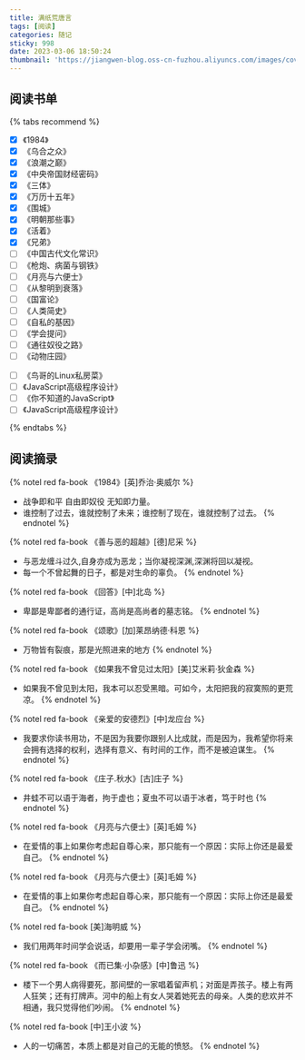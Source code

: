 ```yaml
---
title: 满纸荒唐言
tags: [阅读]
categories: 随记
sticky: 998
date: 2023-03-06 18:50:24
thumbnail: 'https://jiangwen-blog.oss-cn-fuzhou.aliyuncs.com/images/cover/14.webp'
---
```

## 阅读书单
{% tabs recommend %}
<!-- tab 人文社科类 -->
- [x] 《1984》
- [x] 《乌合之众》
- [x] 《浪潮之巅》
- [x] 《中央帝国财经密码》
- [x] 《三体》
- [x] 《万历十五年》
- [x] 《围城》
- [x] 《明朝那些事》
- [x] 《活着》
- [x] 《兄弟》
- [ ] 《中国古代文化常识》
- [ ] 《枪炮、病菌与钢铁》
- [ ] 《月亮与六便士》
- [ ] 《从黎明到衰落》
- [ ] 《国富论》
- [ ] 《人类简史》
- [ ] 《自私的基因》
- [ ] 《学会提问》
- [ ] 《通往奴役之路》
- [ ] 《动物庄园》
<!-- endtab -->

<!-- tab 技术类 -->
- [ ] 《鸟哥的Linux私房菜》
- [ ] 《JavaScript高级程序设计》
- [ ] 《你不知道的JavaScript》
- [ ] 《JavaScript高级程序设计》
<!-- endtab -->
{% endtabs %}







## 阅读摘录
{% notel red fa-book 《1984》[英]乔治·奥威尔 %}
- 战争即和平 自由即奴役 无知即力量。
- 谁控制了过去，谁就控制了未来；谁控制了现在，谁就控制了过去。
{% endnotel %}

{% notel red fa-book 《善与恶的超越》[德]尼采 %}
- 与恶龙缠斗过久,自身亦成为恶龙；当你凝视深渊,深渊将回以凝视。
- 每一个不曾起舞的日子，都是对生命的辜负。
{% endnotel %}

{% notel red fa-book 《回答》[中]北岛 %}
- 卑鄙是卑鄙者的通行证，高尚是高尚者的墓志铭。
{% endnotel %}

{% notel red fa-book 《颂歌》[加]莱昂纳德·科恩 %}
- 万物皆有裂痕，那是光照进来的地方
{% endnotel %}

{% notel red fa-book 《如果我不曾见过太阳》[美]艾米莉·狄金森 %}
- 如果我不曾见到太阳，我本可以忍受黑暗。可如今，太阳把我的寂寞照的更荒凉。
{% endnotel %}

{% notel red fa-book 《亲爱的安德烈》[中]龙应台 %}
- 我要求你读书用功，不是因为我要你跟别人比成就，而是因为，我希望你将来会拥有选择的权利，选择有意义、有时间的工作，而不是被迫谋生。
{% endnotel %}

{% notel red fa-book 《庄子.秋水》[古]庄子 %}
- 井蛙不可以语于海者，拘于虚也；夏虫不可以语于冰者，笃于时也
{% endnotel %}

{% notel red fa-book 《月亮与六便士》[英]毛姆 %}
- 在爱情的事上如果你考虑起自尊心来，那只能有一个原因：实际上你还是最爱自己。
{% endnotel %}

{% notel red fa-book 《月亮与六便士》[英]毛姆 %}
- 在爱情的事上如果你考虑起自尊心来，那只能有一个原因：实际上你还是最爱自己。
{% endnotel %}

{% notel red fa-book [美]海明威 %}
- 我们用两年时间学会说话，却要用一辈子学会闭嘴。
{% endnotel %}

{% notel red fa-book 《而已集·小杂感》[中]鲁迅 %}
- 楼下一个男人病得要死，那间壁的一家唱着留声机；对面是弄孩子。楼上有两人狂笑；还有打牌声。河中的船上有女人哭着她死去的母亲。人类的悲欢并不相通，我只觉得他们吵闹。
{% endnotel %}

{% notel red fa-book [中]王小波 %}
- 人的一切痛苦，本质上都是对自己的无能的愤怒。
{% endnotel %}
